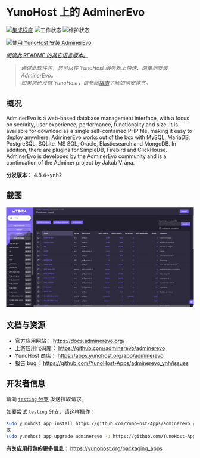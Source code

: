 <!--
注意：此 README 由 <https://github.com/YunoHost/apps/tree/master/tools/readme_generator> 自动生成
请勿手动编辑。
-->

# YunoHost 上的 AdminerEvo

[![集成程度](https://dash.yunohost.org/integration/adminerevo.svg)](https://ci-apps.yunohost.org/ci/apps/adminerevo/) ![工作状态](https://ci-apps.yunohost.org/ci/badges/adminerevo.status.svg) ![维护状态](https://ci-apps.yunohost.org/ci/badges/adminerevo.maintain.svg)

[![使用 YunoHost 安装 AdminerEvo](https://install-app.yunohost.org/install-with-yunohost.svg)](https://install-app.yunohost.org/?app=adminerevo)

*[阅读此 README 的其它语言版本。](./ALL_README.md)*

> *通过此软件包，您可以在 YunoHost 服务器上快速、简单地安装 AdminerEvo。*  
> *如果您还没有 YunoHost，请参阅[指南](https://yunohost.org/install)了解如何安装它。*

## 概况

AdminerEvo is a web-based database management interface, with a focus on security, user experience, performance, functionality and size. It is available for download as a single self-contained PHP file, making it easy to deploy anywhere. AdminerEvo works out of the box with MySQL, MariaDB, PostgreSQL, SQLite, MS SQL, Oracle, Elasticsearch and MongoDB. In addition, there are plugins for SimpleDB, Firebird and ClickHouse. AdminerEvo is developed by the AdminerEvo community and is a continuation of the Adminer project by Jakub Vrána.

**分发版本：** 4.8.4~ynh2

## 截图

![AdminerEvo 的截图](./doc/screenshots/screenshot.png)

## 文档与资源

- 官方应用网站： <https://docs.adminerevo.org/>
- 上游应用代码库： <https://github.com/adminerevo/adminerevo>
- YunoHost 商店： <https://apps.yunohost.org/app/adminerevo>
- 报告 bug： <https://github.com/YunoHost-Apps/adminerevo_ynh/issues>

## 开发者信息

请向 [`testing` 分支](https://github.com/YunoHost-Apps/adminerevo_ynh/tree/testing) 发送拉取请求。

如要尝试 `testing` 分支，请这样操作：

```bash
sudo yunohost app install https://github.com/YunoHost-Apps/adminerevo_ynh/tree/testing --debug
或
sudo yunohost app upgrade adminerevo -u https://github.com/YunoHost-Apps/adminerevo_ynh/tree/testing --debug
```

**有关应用打包的更多信息：** <https://yunohost.org/packaging_apps>

